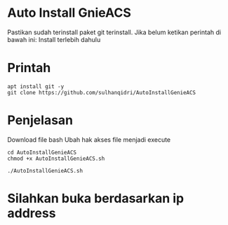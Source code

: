 # Auto Install GnieACS
Pastikan sudah terinstall paket git terinstall. Jika belum ketikan perintah di bawah ini:
Install terlebih dahulu

# Printah
```
apt install git -y
git clone https://github.com/sulhanqidri/AutoInstallGenieACS
```
# Penjelasan
Download file bash
Ubah hak akses file menjadi execute

```
cd AutoInstallGenieACS
chmod +x AutoInstallGenieACS.sh
```
```
./AutoInstallGenieACS.sh
```

# Silahkan buka berdasarkan ip address
